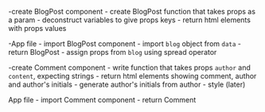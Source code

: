 -create BlogPost component
    - create BlogPost function that takes props as a param
    - deconstruct variables to give props keys
    - return html elements with props values

-App file
    - import BlogPost component
    - import `blog` object from `data`
    - return BlogPost
        - assign props from `blog` using spread operator

-create Comment component
    - write function that takes props `author` and `content`, expecting strings
    - return html elements showing comment, author and author's initials
        - generate author's initials from author
    - style (later)

App file
    - import Comment component
    - return Comment